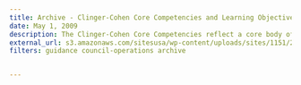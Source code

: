 ```yaml
---
title: Archive - Clinger-Cohen Core Competencies and Learning Objectives (2008)
date: May 1, 2009
description: The Clinger-Cohen Core Competencies reflect a core body of competency areas identified by the Federal CIO Council in 2008 as fundamental to the effective management of federal technology resources.
external_url: s3.amazonaws.com/sitesusa/wp-content/uploads/sites/1151/2016/10/2008-Final-For-Posting-Learning-Objectives_1.doc
filters: guidance council-operations archive


---
```

